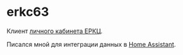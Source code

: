 # erkc63

Клиент [личного кабинета ЕРКЦ](https://lk.erkc63.ru/).

Писался мной для интеграции данных в [Home Assistant](https://www.home-assistant.io/).
